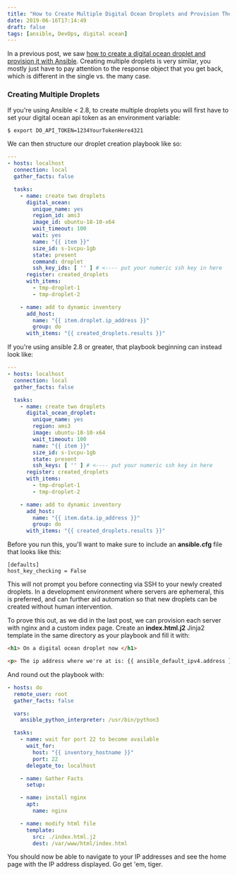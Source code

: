 ```yaml
---
title: "How to Create Multiple Digital Ocean Droplets and Provision Them Using Ansible"
date: 2019-06-16T17:14:49
draft: false
tags: [ansible, DevOps, digital ocean]
---
```


In a previous post, we saw [how to create a digital ocean droplet and provision it with Ansible](https://nickolasfisher.com/blog/How-To-Create-a-Digital-Ocean-Droplet-and-Provision-It-Using-Ansible). Creating multiple droplets is very similar, you mostly just have to pay attention to the response object that you get back, which is different in the single vs. the many case.

### Creating Multiple Droplets

If you're using Ansible < 2.8, to create multiple droplets you will first have to set your digital ocean api token as an environment variable:

```bash
$ export DO_API_TOKEN=1234YourTokenHere4321

```

We can then structure our droplet creation playbook like so:

```yaml
---
- hosts: localhost
  connection: local
  gather_facts: false

  tasks:
    - name: create two droplets
      digital_ocean:
        unique_name: yes
        region_id: ams3
        image_id: ubuntu-18-10-x64
        wait_timeout: 100
        wait: yes
        name: "{{ item }}"
        size_id: s-1vcpu-1gb
        state: present
        command: droplet
        ssh_key_ids: [ '' ] # <---- put your numeric ssh key in here
      register: created_droplets
      with_items:
        - tmp-droplet-1
        - tmp-droplet-2

    - name: add to dynamic inventory
      add_host:
        name: "{{ item.droplet.ip_address }}"
        group: do
      with_items: "{{ created_droplets.results }}"

```

If you're using ansible 2.8 or greater, that playbook beginning can instead look like:

```yaml
---
- hosts: localhost
  connection: local
  gather_facts: false

  tasks:
    - name: create two droplets
      digital_ocean_droplet:
        unique_name: yes
        region: ams3
        image: ubuntu-18-10-x64
        wait_timeout: 100
        name: "{{ item }}"
        size_id: s-1vcpu-1gb
        state: present
        ssh_keys: [ '' ] # <---- put your numeric ssh key in here
      register: created_droplets
      with_items:
        - tmp-droplet-1
        - tmp-droplet-2

    - name: add to dynamic inventory
      add_host:
        name: "{{ item.data.ip_address }}"
        group: do
      with_items: "{{ created_droplets.results }}"

```

Before you run this, you'll want to make sure to include an **ansible.cfg** file that looks like this:

```
[defaults]
host_key_checking = False
```

This will not prompt you before connecting via SSH to your newly created droplets. In a development environment where servers are ephemeral, this is preferred, and can further aid automation so that new droplets can be created without human intervention.

To prove this out, as we did in the last post, we can provision each server with nginx and a custom index page.
Create an **index.html.j2** Jinja2 template in the same directory as your playbook and fill it with:

```html
<h1> On a digital ocean droplet now </h1>

<p> The ip address where we're at is: {{ ansible_default_ipv4.address }} </p>
```

And round out the playbook with:

```yaml
- hosts: do
  remote_user: root
  gather_facts: false

  vars:
    ansible_python_interpreter: /usr/bin/python3

  tasks:
    - name: wait for port 22 to become available
      wait_for:
        host: "{{ inventory_hostname }}"
        port: 22
      delegate_to: localhost

    - name: Gather Facts
      setup:

    - name: install nginx
      apt:
        name: nginx

    - name: modify html file
      template:
        src: ./index.html.j2
        dest: /var/www/html/index.html

```

You should now be able to navigate to your IP addresses and see the home page with the IP address displayed. Go get 'em, tiger.
